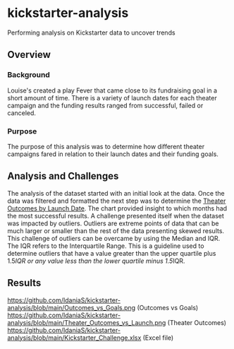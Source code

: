 # **kickstarter-analysis**
Performing analysis on Kickstarter data to uncover trends
## Overview
### Background
Louise's created a play Fever that came close to its fundraising goal in a short amount of time. There is a variety of launch dates for each theater campaign and the funding results ranged from successful, failed or canceled.
### Purpose
The purpose of this analysis was to determine how different theater campaigns fared in relation to their launch dates and their funding goals.
## Analysis and Challenges
The analysis of the dataset started with an initial look at the data. Once the data was filtered and formatted the next step was to determine the [Theater Outcomes by Launch Date](https://github.com/IdaniaS/kickstarter-analysis/blob/main/Theater_Outcomes_vs_Launch.png). The chart provided insight to which months had the most successful results.
A challenge presented itself when the dataset was impacted by outliers. Outliers are extreme points of data that can be much larger or smaller than the rest of the data presenting skewed results. This challenge of outliers can be overcame by using the Median and IQR. The IQR refers to the Interquartile Range. This is a guideline used to determine outliers that have a value greater than the upper quartile plus 1.5*IQR or any value less than the lower quartile minus 1.5*IQR.

## Results

https://github.com/IdaniaS/kickstarter-analysis/blob/main/Outcomes_vs_Goals.png (Outcomes vs Goals)
https://github.com/IdaniaS/kickstarter-analysis/blob/main/Theater_Outcomes_vs_Launch.png  (Theater Outcomes)
https://github.com/IdaniaS/kickstarter-analysis/blob/main/Kickstarter_Challenge.xlsx (Excel file)
